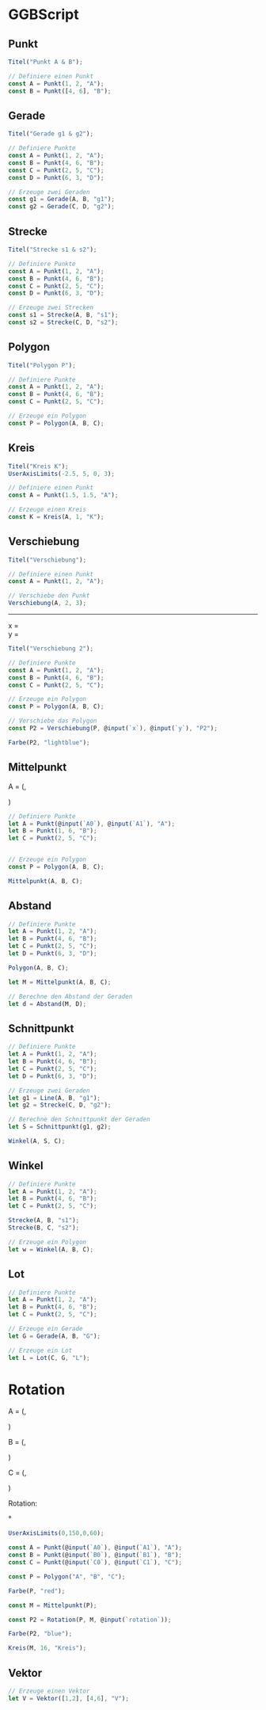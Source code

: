 <!--
script:   src/index.js

@GGBScript
<script modify="//-XXXX-\n" run-once style="display: block; background: #f9f9f9; padding: 1rem; border: 1px solid #ddd; margin-top: 1rem">
function render () {
    console.log("GGBScript", window.GGBScript)
    if (!window.GGBScript) {
        setTimeout(render, 100);
        return
    }


    let code = `//-XXXX-
@0//-XXXX-
`

    send.lia(`HTML: <lia-chart style="margin-top: 2rem" option='${window.GGBScript(code)}'></lia-chart>`)
    send.lia("LIA: stop")
}

setTimeout(render, window.GGBScript ? 10 : 200)

"LIA: wait"
</script>
@end

-->

# GGBScript


## Punkt

``` js @GGBScript
Titel("Punkt A & B");

// Definiere einen Punkt
const A = Punkt(1, 2, "A");
const B = Punkt([4, 6], "B");
```

## Gerade

``` js @GGBScript
Titel("Gerade g1 & g2");

// Definiere Punkte
const A = Punkt(1, 2, "A");
const B = Punkt(4, 6, "B");
const C = Punkt(2, 5, "C");
const D = Punkt(6, 3, "D");

// Erzeuge zwei Geraden
const g1 = Gerade(A, B, "g1");
const g2 = Gerade(C, D, "g2");
```

## Strecke

``` js @GGBScript
Titel("Strecke s1 & s2");

// Definiere Punkte
const A = Punkt(1, 2, "A");
const B = Punkt(4, 6, "B");
const C = Punkt(2, 5, "C");
const D = Punkt(6, 3, "D");

// Erzeuge zwei Strecken
const s1 = Strecke(A, B, "s1");
const s2 = Strecke(C, D, "s2");
```

## Polygon

``` js @GGBScript
Titel("Polygon P");

// Definiere Punkte
const A = Punkt(1, 2, "A");
const B = Punkt(4, 6, "B");
const C = Punkt(2, 5, "C");

// Erzeuge ein Polygon
const P = Polygon(A, B, C);
```

## Kreis

``` js @GGBScript
Titel("Kreis K");
UserAxisLimits(-2.5, 5, 0, 3);

// Definiere einen Punkt
const A = Punkt(1.5, 1.5, "A");

// Erzeuge einen Kreis
const K = Kreis(A, 1, "K");
```

## Verschiebung

``` js @GGBScript
Titel("Verschiebung");

// Definiere einen Punkt
const A = Punkt(1, 2, "A");

// Verschiebe den Punkt
Verschiebung(A, 2, 3);
```

---

x = <script input="range" min="0" max="100" value="5" step="1" default="5" output="x">
@input
</script>\
y = <script input="range" min="-100" max="100" value="5" step="1" default="5" output="y">
@input
</script>


``` js @GGBScript
Titel("Verschiebung 2");

// Definiere Punkte
const A = Punkt(1, 2, "A");
const B = Punkt(4, 6, "B");
const C = Punkt(2, 5, "C");

// Erzeuge ein Polygon
const P = Polygon(A, B, C);

// Verschiebe das Polygon
const P2 = Verschiebung(P, @input(`x`), @input(`y`), "P2");

Farbe(P2, "lightblue");
```

## Mittelpunkt

A = (<script input="range" min="0" max="100" value="1" step="1" default="1" output="A0">
@input
</script>,
<script input="range" min="-100" max="100" value="2" step="1" default="2" output="A1">
@input
</script>
)

``` js @GGBScript
// Definiere Punkte
let A = Punkt(@input(`A0`), @input(`A1`), "A");
let B = Punkt(1, 6, "B");
let C = Punkt(2, 5, "C");


// Erzeuge ein Polygon
const P = Polygon(A, B, C);

Mittelpunkt(A, B, C);
```

## Abstand

``` js @GGBScript
// Definiere Punkte
let A = Punkt(1, 2, "A");
let B = Punkt(4, 6, "B");
let C = Punkt(2, 5, "C");
let D = Punkt(6, 3, "D");

Polygon(A, B, C);

let M = Mittelpunkt(A, B, C);

// Berechne den Abstand der Geraden
let d = Abstand(M, D);
```


## Schnittpunkt

``` js @GGBScript
// Definiere Punkte
let A = Punkt(1, 2, "A");
let B = Punkt(4, 6, "B");
let C = Punkt(2, 5, "C");
let D = Punkt(6, 3, "D");

// Erzeuge zwei Geraden
let g1 = Line(A, B, "g1");
let g2 = Strecke(C, D, "g2");

// Berechne den Schnittpunkt der Geraden
let S = Schnittpunkt(g1, g2);

Winkel(A, S, C);
```

## Winkel

``` js @GGBScript
// Definiere Punkte
let A = Punkt(1, 2, "A");
let B = Punkt(4, 6, "B");
let C = Punkt(2, 5, "C");

Strecke(A, B, "s1");
Strecke(B, C, "s2");

// Erzeuge ein Polygon
let w = Winkel(A, B, C);
```
## Lot

``` js @GGBScript
// Definiere Punkte
let A = Punkt(1, 2, "A");
let B = Punkt(4, 6, "B");
let C = Punkt(2, 5, "C");

// Erzeuge ein Gerade
let G = Gerade(A, B, "G");

// Erzeuge ein Lot
let L = Lot(C, G, "L");
```



# Rotation

A = (<script input="range" min="0" max="100" value="50" step="1" default="50" output="A0">
@input
</script>,
<script input="range" min="-100" max="100" value="50" step="1" default="50" output="A1">
@input
</script>
)

B = (<script input="range" min="0" max="100" value="96" step="1" default="96" output="B0">
@input
</script>,
<script input="range" min="-100" max="100" value="27" step="1" default="27" output="B1">
@input
</script>
)


C = (<script input="range" min="0" max="100" value="20" step="1" default="20" output="C0">
@input
</script>,
<script input="range" min="-100" max="100" value="20" step="1" default="20" output="C1">
@input
</script>
)

Rotation: 
<script input="range" min="0" max="360" value="0" step="1" default="0" output="rotation">
@input
</script>°


``` js @GGBScript
UserAxisLimits(0,150,0,60);

const A = Punkt(@input(`A0`), @input(`A1`), "A");
const B = Punkt(@input(`B0`), @input(`B1`), "B");
const C = Punkt(@input(`C0`), @input(`C1`), "C");

const P = Polygon("A", "B", "C");

Farbe(P, "red");

const M = Mittelpunkt(P);

const P2 = Rotation(P, M, @input(`rotation`));

Farbe(P2, "blue");

Kreis(M, 16, "Kreis");
```

## Vektor

``` js @GGBScript
// Erzeuge einen Vektor
let V = Vektor([1,2], [4,6], "V");
```